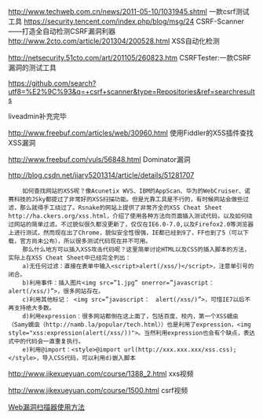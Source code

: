 http://www.techweb.com.cn/news/2011-05-10/1031945.shtml  一款csrf测试工具
https://security.tencent.com/index.php/blog/msg/24 CSRF-Scanner——打造全自动检测CSRF漏洞利器
http://www.2cto.com/article/201304/200528.html XSS自动化检测 

http://netsecurity.51cto.com/art/201105/260823.htm CSRFTester:一款CSRF漏洞的测试工具



https://github.com/search?utf8=%E2%9C%93&q=+csrf+scanner&type=Repositories&ref=searchresults


liveadmin补充完毕

http://www.freebuf.com/articles/web/30960.html 使用Fiddler的X5S插件查找XSS漏洞 

http://www.freebuf.com/vuls/56848.html Dominator漏洞

http://blog.csdn.net/jiary5201314/article/details/51281707
```
    如何查找网站的XSS呢？像Acunetix WVS、IBM的AppScan、华为的WebCruiser、诺赛科技的JSky都提过了非常好的XSS扫描功能。但是光靠工具是不行的，有时候网站会做些过滤，那么就得手工绕过了。Rsnake的网站上提供了非常齐全的XSS Cheat Sheet http://ha.ckers.org/xss.html，介绍了使用各种方法向页面插入测试代码，以及如何绕过网站的简单过滤。不过貌似很久都没更新了，仅仅在IE6.0-7.0,以及Firefox2.0等浏览器上进行测试，然而现在出了Chrome，貌似安全性很强，IE都已经到9了，FF也到了5（可以下载，官方尚未公布），所以很多测试代码现在并不可用。
    那么什么地方可以插入XSS攻击代码呢？这里简单讨论HTML以及CSS的插入脚本的方法，实际上在XSS Cheat Sheet中已经完全列出：
    a)无任何过滤：直接在表单中输入<script>alert(/xss/)</script>，注意单引号的闭合。
    b)利用事件：插入图片<img src=”1.jpg” onerror=”javascript：　alert(/xss/)”>，很多网站存在。
    c)利用其他标记： <img src=”javascript：　alert(/xss/)”>，可惜IE7以后不再支持绝大多数。
    d)利用expression：很多网站都倒在这上面了，包括百度、校内，第一个XSS蠕虫（Samy蠕虫（http://namb.la/popular/tech.html））也是利用了expression，<img style="xss:expression(alert(/xss/))">。当然利用expression也会有个缺点，表达式中的代码会一直重复执行。
    e)利用@import：<style>@import url(http://xxx.xxx.xxx/xss.css); </style>，导入CSS代码，可以利用d)嵌入脚本

```

http://www.jikexueyuan.com/course/1388_2.html xxs视频

http://www.jikexueyuan.com/course/1500.html csrf视频

[Web漏洞扫描器使用方法](http://jingyan.baidu.com/article/37bce2be71c8ad1002f3a222.html)